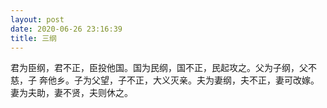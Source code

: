 ```yaml
---
layout: post
date: 2020-06-26 23:16:39
title: 三纲
---
```

君为臣纲，君不正，臣投他国。国为民纲，国不正，民起攻之。父为子纲，父不慈，子 奔他乡。子为父望，子不正，大义灭亲。夫为妻纲，夫不正，妻可改嫁。妻为夫助，妻不贤，夫则休之。
